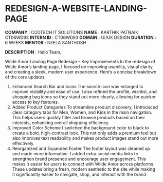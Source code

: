 # REDESIGN-A-WEBSITE-LANDING-PAGE

**COMPANY**   : CODTECH IT SOLUTIONS
**NAME**      : KARTHIK PATNAIK CT06WD93
**INTERN ID** :  CT06WD93
**DOMAIN**    : UI/UX DESIGN
**DURATION**  : 6 WEEKS
**MENTOR**    : NEELA SANTHOSH

**DESCRIPTION**    : Hello Team,

Wilde Amor Landing Page Redesign – Key Improvements
In the redesign of Wilde Amor’s landing page, I focused on improving usability, visual clarity, and creating a sleek, modern user experience. Here’s a concise breakdown of the core updates:
1. Enhanced Search Bar and Icons
The search icon was enlarged to improve visibility and ease of use. I also refined the profile, wishlist, and shopping bag icons so they stand out more clearly, allowing for quicker access to key features.
2. Added Product Categories
To streamline product discovery, I introduced clear category tabs for Men, Women, and Kids in the main navigation. This helps users quickly filter and browse products based on their interests, enhancing overall shopping efficiency.
3. Improved Color Scheme
I switched the background color to black to create a bold, high-contrast look. This not only adds a premium feel but also improves text readability and makes product images stand out more effectively.
4. Reorganized and Expanded Footer
The footer layout was cleaned up and made more informative. I added extra social media links to strengthen brand presence and encourage user engagement. This makes it easier for users to connect with Wilde Amor across platforms.
These updates bring a fresh, modern aesthetic to the site while making it significantly easier to navigate, shop, and interact with the brand
